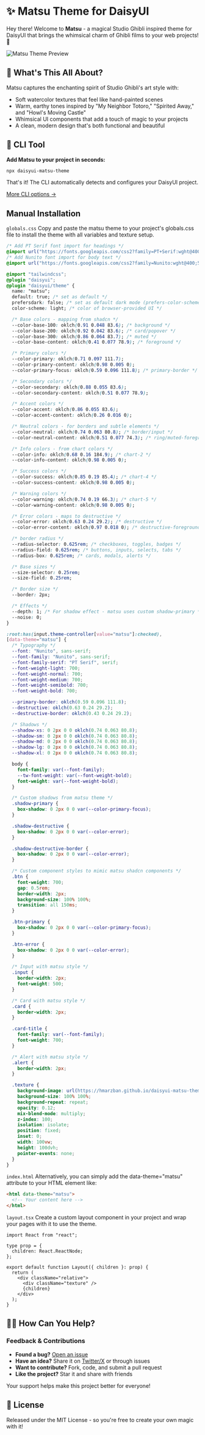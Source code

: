 # ✨ Matsu Theme for DaisyUI

Hey there! Welcome to **Matsu** - a magical Studio Ghibli inspired theme for DaisyUI that brings the whimsical charm of Ghibli films to your web projects! 🌿

![Matsu Theme Preview](./public/Gn_FI12XsAA2vPu.jpeg)

## 🌟 What's This All About?

Matsu captures the enchanting spirit of Studio Ghibli's art style with:

- Soft watercolor textures that feel like hand-painted scenes
- Warm, earthy tones inspired by "My Neighbor Totoro," "Spirited Away," and "Howl's Moving Castle"
- Whimsical UI components that add a touch of magic to your projects
- A clean, modern design that's both functional and beautiful

## 🔧 CLI Tool

**Add Matsu to your project in seconds:**

```bash
npx daisyui-matsu-theme
```

That's it! The CLI automatically detects and configures your DaisyUI project.

[More CLI options →](./cli/README.md)

## Manual Installation

`globals.css`
Copy and paste the matsu theme to your project's globals.css file to install the theme with all variables and texture setup.

```css
/* Add PT Serif font import for headings */
@import url("https://fonts.googleapis.com/css2?family=PT+Serif:wght@400;700&display=swap");
/* Add Nunito font import for body text */
@import url("https://fonts.googleapis.com/css2?family=Nunito:wght@400;500;700&display=swap");

@import "tailwindcss";
@plugin "daisyui";
@plugin "daisyui/theme" {
  name: "matsu";
  default: true; /* set as default */
  prefersdark: false; /* set as default dark mode (prefers-color-scheme:dark) */
  color-scheme: light; /* color of browser-provided UI */

  /* Base colors - mapping from shadcn */
  --color-base-100: oklch(0.91 0.048 83.6); /* background */
  --color-base-200: oklch(0.92 0.042 83.6); /* card/popover */
  --color-base-300: oklch(0.86 0.064 83.7); /* muted */
  --color-base-content: oklch(0.41 0.077 78.9); /* foreground */

  /* Primary colors */
  --color-primary: oklch(0.71 0.097 111.7);
  --color-primary-content: oklch(0.98 0.005 0);
  --color-primary-focus: oklch(0.59 0.096 111.8); /* primary-border */

  /* Secondary colors */
  --color-secondary: oklch(0.88 0.055 83.6);
  --color-secondary-content: oklch(0.51 0.077 78.9);

  /* Accent colors */
  --color-accent: oklch(0.86 0.055 83.6);
  --color-accent-content: oklch(0.26 0.016 0);

  /* Neutral colors - for borders and subtle elements */
  --color-neutral: oklch(0.74 0.063 80.8); /* border/input */
  --color-neutral-content: oklch(0.51 0.077 74.3); /* ring/muted-foreground */

  /* Info colors - from chart colors */
  --color-info: oklch(0.68 0.16 184.9); /* chart-2 */
  --color-info-content: oklch(0.98 0.005 0);

  /* Success colors */
  --color-success: oklch(0.85 0.19 85.4); /* chart-4 */
  --color-success-content: oklch(0.98 0.005 0);

  /* Warning colors */
  --color-warning: oklch(0.74 0.19 66.3); /* chart-5 */
  --color-warning-content: oklch(0.98 0.005 0);

  /* Error colors - maps to destructive */
  --color-error: oklch(0.63 0.24 29.2); /* destructive */
  --color-error-content: oklch(0.97 0.018 0); /* destructive-foreground */

  /* border radius */
  --radius-selector: 0.625rem; /* checkboxes, toggles, badges */
  --radius-field: 0.625rem; /* buttons, inputs, selects, tabs */
  --radius-box: 0.625rem; /* cards, modals, alerts */

  /* Base sizes */
  --size-selector: 0.25rem;
  --size-field: 0.25rem;

  /* Border size */
  --border: 2px;

  /* Effects */
  --depth: 1; /* For shadow effect - matsu uses custom shadow-primary */
  --noise: 0;
}

:root:has(input.theme-controller[value="matsu"]:checked),
[data-theme="matsu"] {
  /* Typography */
  --font: "Nunito", sans-serif;
  --font-family: "Nunito", sans-serif;
  --font-family-serif: "PT Serif", serif;
  --font-weight-light: 700;
  --font-weight-normal: 700;
  --font-weight-medium: 700;
  --font-weight-semibold: 700;
  --font-weight-bold: 700;

  --primary-border: oklch(0.59 0.096 111.8);
  --destructive: oklch(0.63 0.24 29.2);
  --destructive-border: oklch(0.43 0.24 29.2);

  /* Shadows */
  --shadow-xs: 0 2px 0 0 oklch(0.74 0.063 80.8);
  --shadow-sm: 0 2px 0 0 oklch(0.74 0.063 80.8);
  --shadow-md: 0 2px 0 0 oklch(0.74 0.063 80.8);
  --shadow-lg: 0 2px 0 0 oklch(0.74 0.063 80.8);
  --shadow-xl: 0 2px 0 0 oklch(0.74 0.063 80.8);

  body {
    font-family: var(--font-family);
    --tw-font-weight: var(--font-weight-bold);
    font-weight: var(--font-weight-bold);
  }

  /* Custom shadows from matsu theme */
  .shadow-primary {
    box-shadow: 0 2px 0 0 var(--color-primary-focus);
  }

  .shadow-destructive {
    box-shadow: 0 2px 0 0 var(--color-error);
  }

  .shadow-destructive-border {
    box-shadow: 0 2px 0 0 var(--color-error);
  }

  /* Custom component styles to mimic matsu shadcn components */
  .btn {
    font-weight: 700;
    gap: 0.5rem;
    border-width: 2px;
    background-size: 100% 100%;
    transition: all 150ms;
  }

  .btn-primary {
    box-shadow: 0 2px 0 0 var(--color-primary-focus);
  }

  .btn-error {
    box-shadow: 0 2px 0 0 var(--color-error);
  }

  /* Input with matsu style */
  .input {
    border-width: 2px;
    font-weight: 500;
  }

  /* Card with matsu style */
  .card {
    border-width: 2px;
  }

  .card-title {
    font-family: var(--font-family);
    font-weight: 700;
  }

  /* Alert with matsu style */
  .alert {
    border-width: 2px;
  }

  .texture {
    background-image: url(https://hmarzban.github.io/daisyui-matsu-theme/assets/texture.jpg);
    background-size: 100% 100%;
    background-repeat: repeat;
    opacity: 0.12;
    mix-blend-mode: multiply;
    z-index: 100;
    isolation: isolate;
    position: fixed;
    inset: 0;
    width: 100vw;
    height: 100dvh;
    pointer-events: none;
  }
}
```

`index.html`
Alternatively, you can simply add the data-theme="matsu" attribute to your HTML element like:

```html
<html data-theme="matsu">
  <!-- Your content here -->
</html>
```

`layout.tsx`
Create a custom layout component in your project and wrap your pages with it to use the theme.

```tsx
import React from "react";

type prop = {
  children: React.ReactNode;
};

export default function Layout({ children }: prop) {
  return (
    <div className="relative">
      <div className="texture" />
      {children}
    </div>
  );
}
```

## 🙋‍♂️ How Can You Help?

### Feedback & Contributions

- **Found a bug?** [Open an issue](https://github.com/HMarzban/daisyui-matsu-theme/issues)
- **Have an idea?** Share it on [Twitter/X](https://x.com/mhossein_) or through issues
- **Want to contribute?** Fork, code, and submit a pull request
- **Like the project?** Star it and share with friends

Your support helps make this project better for everyone!

## 📄 License

Released under the MIT License - so you're free to create your own magic with it!
